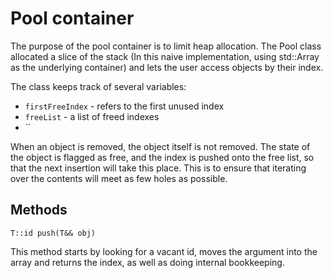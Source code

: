 # Pool container
The purpose of the pool container is to limit heap allocation. The Pool class allocated a slice of the stack (In this naive implementation, using std::Array as the underlying container) and lets the user access objects by their index.

The class keeps track of several variables:
* `firstFreeIndex` - refers to the first unused index
* `freeList` - a list of freed indexes
* ``

When an object is removed, the object itself is not removed. The state of the object is flagged as free, and the index is pushed onto the free list, so that the next insertion will take this place. This is to ensure that iterating over the contents will meet as few holes as possible.

## Methods
`T::id push(T&& obj)`

This method starts by looking for a vacant id, moves the argument into the array and returns the index, as well as doing internal bookkeeping.

